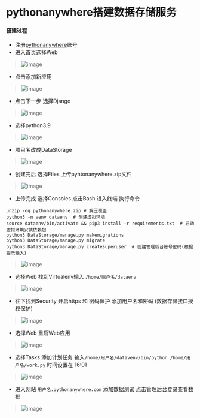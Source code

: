 # pythonanywhere搭建数据存储服务

#### 搭建过程
+ 注册[pythonanywhere](https://www.pythonanywhere.com/)账号
+ 进入首页选择Web
> ![image](https://user-images.githubusercontent.com/49028484/133044258-fdac8c10-d78c-44a3-abbc-c9d9dd5bae57.png)
+ 点击添加新应用
> ![image](https://user-images.githubusercontent.com/49028484/133044387-e34f6635-6a72-496e-bf53-982c6f59412d.png)
+ 点击下一步 选择Django
> ![image](https://user-images.githubusercontent.com/49028484/133044561-9074c370-79dd-4525-b277-8a3f5c27f5fb.png)
+ 选择python3.9
> ![image](https://user-images.githubusercontent.com/49028484/133044853-e0a59a8f-c152-4de6-a54d-876939c1df66.png)
+ 项目名改成DataStorage
> ![image](https://user-images.githubusercontent.com/49028484/133044958-c58b49d1-d379-4292-a1ae-6adb0da76970.png)
+ 创建完后 选择Files 上传pyhtonanywhere.zip文件
> ![image](https://user-images.githubusercontent.com/49028484/133045123-149dcc24-4acc-4147-9004-e25c87afcb4d.png)
+ 上传完成 选择Consoles 点击Bash 进入终端 执行命令
```
unzip -oq pythonanywhere.zip # 解压覆盖
python3 -m venv dataenv  # 创建虚拟环境
source dataenv/bin/activate && pip3 install -r requirements.txt  # 启动虚拟环境安装依赖包
python3 DataStorage/manage.py makemigrations
python3 DataStorage/manage.py migrate
python3 DataStorage/manage.py createsuperuser  # 创建管理后台账号密码(根据提示输入)
```
> ![image](https://user-images.githubusercontent.com/49028484/133045535-75d4ef61-064b-4f8e-b631-0231810e32da.png)
+ 选择Web 找到Virtualenv输入 `/home/账户名/dataenv`
> ![image](https://user-images.githubusercontent.com/49028484/133046561-bc3eb50d-bfa9-47cb-8ba4-adfe9c36a4d1.png)
+ 往下找到Security 开启https 和 密码保护 添加用户名和密码 (数据存储接口授权保护)
> ![image](https://user-images.githubusercontent.com/49028484/133048537-ba3f681f-75da-4ae8-8447-330d464cba49.png)
+ 选择Web 重启Web应用
> ![image](https://user-images.githubusercontent.com/49028484/133050071-22979a20-8a2c-4183-a152-9b4da266c500.png)
+ 选择Tasks 添加计划任务 输入`/home/用户名/datavenv/bin/python /home/用户名/work.py` 时间设置在 16:01
> ![image](https://user-images.githubusercontent.com/49028484/133049558-fcbb2f87-5b42-4270-a032-7a3fcb8e2695.png)
+ 进入网站 `用户名.pythonanywhere.com` 添加数据测试 点击管理后台登录查看数据
> ![image](https://user-images.githubusercontent.com/49028484/133053824-eb7e8ce5-5ae0-410e-95ad-b7ebbcc929a4.png)

